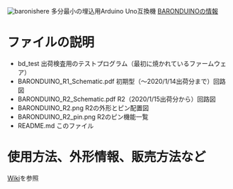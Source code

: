 ![baronishere](https://user-images.githubusercontent.com/19830611/72323138-56d16780-36eb-11ea-8dac-087b128b5be9.png)
多分最小の埋込用Arduino Uno互換機 [BARONDUINOの情報](http://vagabondworks.jp/blog-category-42.html)  
  
# ファイルの説明  
* bd_test                       出荷検査用のテストプログラム（最初に焼かれているファームウェア）  
* BARONDUINO_R1_Schematic.pdf   初期型（～2020/1/14出荷分まで）回路図  
* BARONDUINO_R2_Schematic.pdf   R2（2020/1/15出荷分から）回路図  
* BARONDUINO_R2.png             R2の外形とピン配置図  
* BARONDUINO_R2_pin.png         R2のピン機能一覧  
* README.md                     このファイル  
  
# 使用方法、外形情報、販売方法など  
 [Wiki](https://github.com/ymmtynk/BARONDUINO/wiki)を参照  
  
